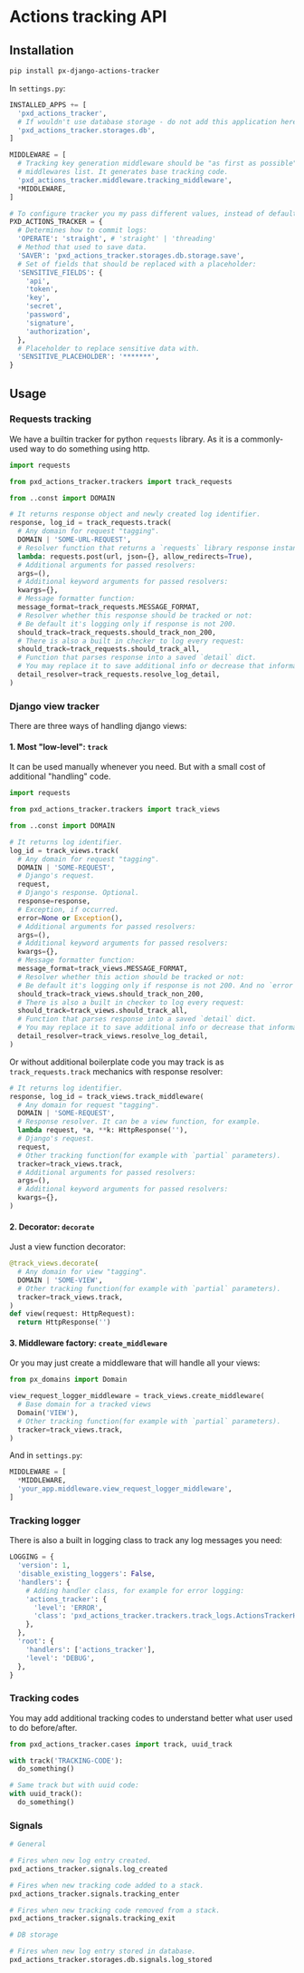 # Actions tracking API

## Installation

```sh
pip install px-django-actions-tracker
```

In `settings.py`:

```python
INSTALLED_APPS += [
  'pxd_actions_tracker',
  # If wouldn't use database storage - do not add this application here:
  'pxd_actions_tracker.storages.db',
]

MIDDLEWARE = [
  # Tracking key generation middleware should be "as first as possible" in your
  # middlewares list. It generates base tracking code.
  'pxd_actions_tracker.middleware.tracking_middleware',
  *MIDDLEWARE,
]

# To configure tracker you my pass different values, instead of defaults here:
PXD_ACTIONS_TRACKER = {
  # Determines how to commit logs:
  'OPERATE': 'straight', # 'straight' | 'threading'
  # Method that used to save data.
  'SAVER': 'pxd_actions_tracker.storages.db.storage.save',
  # Set of fields that should be replaced with a placeholder:
  'SENSITIVE_FIELDS': {
    'api',
    'token',
    'key',
    'secret',
    'password',
    'signature',
    'authorization',
  },
  # Placeholder to replace sensitive data with.
  'SENSITIVE_PLACEHOLDER': '*******',
}
```

## Usage

### Requests tracking

We have a builtin tracker for python `requests` library. As it is a commonly-used way to do something using http.

```python
import requests

from pxd_actions_tracker.trackers import track_requests

from ..const import DOMAIN

# It returns response object and newly created log identifier.
response, log_id = track_requests.track(
  # Any domain for request "tagging".
  DOMAIN | 'SOME-URL-REQUEST',
  # Resolver function that returns a `requests` library response instance.
  lambda: requests.post(url, json={}, allow_redirects=True),
  # Additional arguments for passed resolvers:
  args=(),
  # Additional keyword arguments for passed resolvers:
  kwargs={},
  # Message formatter function:
  message_format=track_requests.MESSAGE_FORMAT,
  # Resolver whether this response should be tracked or not:
  # Be default it's logging only if response is not 200.
  should_track=track_requests.should_track_non_200,
  # There is also a built in checker to log every request:
  should_track=track_requests.should_track_all,
  # Function that parses response into a saved `detail` dict.
  # You may replace it to save additional info or decrease that information.
  detail_resolver=track_requests.resolve_log_detail,
)
```

### Django view tracker

There are three ways of handling django views:

#### 1. Most "low-level": `track`

It can be used manually whenever you need. But with a small cost of additional "handling" code.

```python
import requests

from pxd_actions_tracker.trackers import track_views

from ..const import DOMAIN

# It returns log identifier.
log_id = track_views.track(
  # Any domain for request "tagging".
  DOMAIN | 'SOME-REQUEST',
  # Django's request.
  request,
  # Django's response. Optional.
  response=response,
  # Exception, if occurred.
  error=None or Exception(),
  # Additional arguments for passed resolvers:
  args=(),
  # Additional keyword arguments for passed resolvers:
  kwargs={},
  # Message formatter function:
  message_format=track_views.MESSAGE_FORMAT,
  # Resolver whether this action should be tracked or not:
  # Be default it's logging only if response is not 200. And no `error` passed.
  should_track=track_views.should_track_non_200,
  # There is also a built in checker to log every request:
  should_track=track_views.should_track_all,
  # Function that parses response into a saved `detail` dict.
  # You may replace it to save additional info or decrease that information.
  detail_resolver=track_views.resolve_log_detail,
)
```

Or without additional boilerplate code you may track is as `track_requests.track` mechanics with response resolver:


```python
# It returns log identifier.
response, log_id = track_views.track_middleware(
  # Any domain for request "tagging".
  DOMAIN | 'SOME-REQUEST',
  # Response resolver. It can be a view function, for example.
  lambda request, *a, **k: HttpResponse(''),
  # Django's request.
  request,
  # Other tracking function(for example with `partial` parameters).
  tracker=track_views.track,
  # Additional arguments for passed resolvers:
  args=(),
  # Additional keyword arguments for passed resolvers:
  kwargs={},
)
```

#### 2. Decorator: `decorate`

Just a view function decorator:

```python
@track_views.decorate(
  # Any domain for view "tagging".
  DOMAIN | 'SOME-VIEW',
  # Other tracking function(for example with `partial` parameters).
  tracker=track_views.track,
)
def view(request: HttpRequest):
  return HttpResponse('')
```

#### 3. Middleware factory: `create_middleware`

Or you may just create a middleware that will handle all your views:

```python
from px_domains import Domain

view_request_logger_middleware = track_views.create_middleware(
  # Base domain for a tracked views
  Domain('VIEW'),
  # Other tracking function(for example with `partial` parameters).
  tracker=track_views.track,
)
```

And in `settings.py`:
```python
MIDDLEWARE = [
  *MIDDLEWARE,
  'your_app.middleware.view_request_logger_middleware',
]
```

### Tracking logger

There is also a built in logging class to track any log messages you need:

```python
LOGGING = {
  'version': 1,
  'disable_existing_loggers': False,
  'handlers': {
    # Adding handler class, for example for error logging:
    'actions_tracker': {
      'level': 'ERROR',
      'class': 'pxd_actions_tracker.trackers.track_logs.ActionsTrackerHandler',
    },
  },
  'root': {
    'handlers': ['actions_tracker'],
    'level': 'DEBUG',
  },
}
```


### Tracking codes

You may add additional tracking codes to understand better what user used to do before/after.

```python
from pxd_actions_tracker.cases import track, uuid_track

with track('TRACKING-CODE'):
  do_something()

# Same track but with uuid code:
with uuid_track():
  do_something()
```

### Signals

```python
# General

# Fires when new log entry created.
pxd_actions_tracker.signals.log_created

# Fires when new tracking code added to a stack.
pxd_actions_tracker.signals.tracking_enter

# Fires when new tracking code removed from a stack.
pxd_actions_tracker.signals.tracking_exit

# DB storage

# Fires when new log entry stored in database.
pxd_actions_tracker.storages.db.signals.log_stored
```
